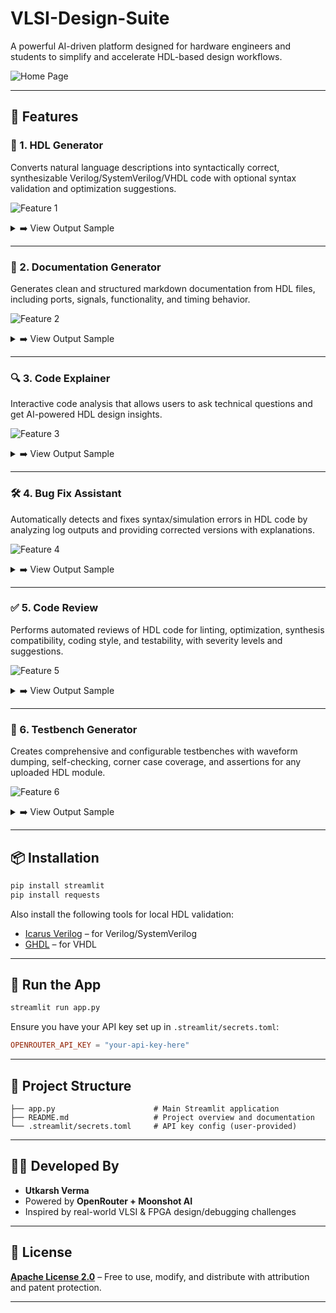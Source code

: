 # VLSI-Design-Suite

A powerful AI-driven platform designed for hardware engineers and students to simplify and accelerate HDL-based design workflows.

![Home Page](https://drive.google.com/uc?id=1y0Iq4qDmUGAgSaHKif-d2Qk7X0BFWaYV)

---

## 🧩 Features

### 🚀 1. HDL Generator
Converts natural language descriptions into syntactically correct, synthesizable Verilog/SystemVerilog/VHDL code with optional syntax validation and optimization suggestions.

![Feature 1](https://drive.google.com/uc?id=1Hk9f0p_Z0cMtgOKaNN9xpkwWO90sOOty)

<details>
  <summary>➡️ View Output Sample</summary>

  ![Feature 1 Output](https://drive.google.com/uc?id=1ERcCVOxncEs0JQxdZPPZlLlBjBk4yPmF)
</details>

---

### 📝 2. Documentation Generator
Generates clean and structured markdown documentation from HDL files, including ports, signals, functionality, and timing behavior.

![Feature 2](https://drive.google.com/uc?id=1po5b_TjnW6RYuQVmhyGaHllfO_7VfJkA)

<details>
  <summary>➡️ View Output Sample</summary>

  ![Feature 2 Output](https://drive.google.com/uc?id=1pq26yg0vmRQTmoxThsD2wNoIQxkjt8dv)
</details>

---

### 🔍 3. Code Explainer
Interactive code analysis that allows users to ask technical questions and get AI-powered HDL design insights.

![Feature 3](https://drive.google.com/uc?id=1s1bSsProXzyf-zy-FWA6Wrnv6Ov_SfHj)

<details>
  <summary>➡️ View Output Sample</summary>

  ![Feature 3 Output](https://drive.google.com/uc?id=1g0CXhWKXe-wng9GLVebf11Pg8MvEBRa4)
</details>

---

### 🛠️ 4. Bug Fix Assistant
Automatically detects and fixes syntax/simulation errors in HDL code by analyzing log outputs and providing corrected versions with explanations.

![Feature 4](https://drive.google.com/uc?id=1IdN5aN3T51WK5zfglPon5rvx097KcfHi)

<details>
  <summary>➡️ View Output Sample</summary>

  ![Feature 4 Output](https://drive.google.com/uc?id=1AYnnGLIPc47FT7g_TwbJoFQIcEjdqz-9)
</details>

---

### ✅ 5. Code Review
Performs automated reviews of HDL code for linting, optimization, synthesis compatibility, coding style, and testability, with severity levels and suggestions.

![Feature 5](https://drive.google.com/uc?id=17548gbvMbjzRQDZ38VI4rDheO3otYJ_3)

<details>
  <summary>➡️ View Output Sample</summary>

  ![Review Output](https://drive.google.com/uc?id=1Bz2gfo4yM4A3AUHWbp_5JLk6x_yloS36)
</details>

---

### 🧪 6. Testbench Generator
Creates comprehensive and configurable testbenches with waveform dumping, self-checking, corner case coverage, and assertions for any uploaded HDL module.

![Feature 6](https://drive.google.com/uc?id=1IXsaKAxWN-9WYWrJZAhMpSkqIbkYW139)

<details>
  <summary>➡️ View Output Sample</summary>

  ![Feature 6 Output](https://drive.google.com/uc?id=1H84WIvpra_m5shtH6St_wUCCw3EKd9nn)
</details>

---

## 📦 Installation

```bash
pip install streamlit
pip install requests
````

Also install the following tools for local HDL validation:

* [Icarus Verilog](http://bleyer.org/icarus/) – for Verilog/SystemVerilog
* [GHDL](https://github.com/ghdl/ghdl) – for VHDL

---

## 🚀 Run the App

```bash
streamlit run app.py
```

Ensure you have your API key set up in `.streamlit/secrets.toml`:

```toml
OPENROUTER_API_KEY = "your-api-key-here"
```

---

## 📁 Project Structure

```
├── app.py                      # Main Streamlit application
├── README.md                   # Project overview and documentation
└── .streamlit/secrets.toml     # API key config (user-provided)
```

---

## 👨‍💻 Developed By

* **Utkarsh Verma**
* Powered by **OpenRouter + Moonshot AI**
* Inspired by real-world VLSI & FPGA design/debugging challenges

---

## 📜 License

**[Apache License 2.0](LICENSE)** – Free to use, modify, and distribute with attribution and patent protection.

---


